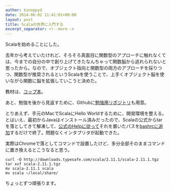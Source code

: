 ```yaml
---
author: kinoppyd
date: 2014-06-02 11:41:01+00:00
layout: post
title: Scalaの世界に入門する
excerpt_separator: <!--more-->
---
```


Scalaを始めることにした。

去年から考えていたけれど、そろそろ真面目に関数型のアプローチに触れなくては、今までの自分の中で創り上げてきたなんちゃって関数脳から逃れられないと思ったから。なので、オブジェクト指向と関数型の両方のアプローチを採りつつ、関数型が推奨されるというScalaを使うことで、上手くオブジェクト脳を使いながら関数に脳を拡張していこうと決めた。

教材は、[コップ本](http://www.amazon.co.jp/gp/product/4844330845/)。

あと、勉強を後から見返すために、Githubに[勉強用リポジトリ](https://github.com/YasuhiroKinoshita/learn_scala)も用意。

<!--more-->

とりあえず、手元のMacでScalaにHello Worldするために、開発環境を整える。
とはいえ、最初からJavaはインストール済みだったので、Scalaの公式からtarを落としてきて解凍して、[公式のHelpに従って](http://www.scala-lang.org/download/install.html)それを置いたパスを[bashrcに追加](https://github.com/YasuhiroKinoshita/dot_files/commit/585b4d95b1fa9a60c55b5c0fbdeac7ba8fca6d1b)するだけで終了。問題なくインタプリタが起動できた。

実際はChromeで落としてコマンドで設置したけど、多分全部そのままコマンドに置き換えるとこうなると思う。

```shell-session
curl -O http://downloads.typesafe.com/scala/2.11.1/scala-2.11.1.tgz
tar xvf scala-2.11.1.tgz
mv scala-2.11.1 scala
mv scala ~/local/share/
```

ちょっとずつ頑張ります。
